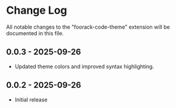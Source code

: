 # Change Log

All notable changes to the "foorack-code-theme" extension will be documented in this file.

## 0.0.3 - 2025-09-26

- Updated theme colors and improved syntax highlighting.

## 0.0.2 - 2025-09-26

- Initial release
